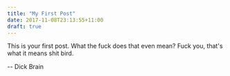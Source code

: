 ```yaml
---
title: "My First Post"
date: 2017-11-08T23:13:55+11:00
draft: true
---
```


This is your first post. What the fuck does that even mean? Fuck you, that's what it means shit bird.

-- Dick Brain